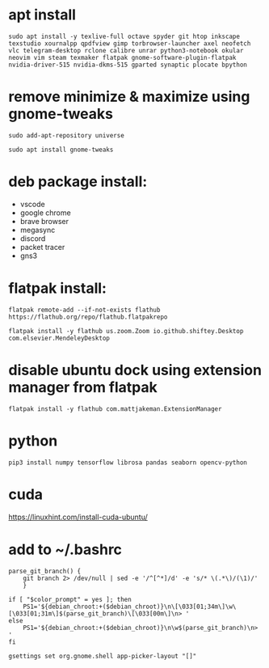 # apt install

`sudo apt install -y texlive-full octave spyder git htop inkscape texstudio xournalpp qpdfview gimp torbrowser-launcher axel neofetch vlc telegram-desktop rclone calibre unrar python3-notebook okular neovim vim steam texmaker flatpak gnome-software-plugin-flatpak nvidia-driver-515 nvidia-dkms-515 gparted synaptic plocate bpython`

# remove minimize & maximize using gnome-tweaks

`sudo add-apt-repository universe`

`sudo apt install gnome-tweaks`

# deb package install:

- vscode
- google chrome
- brave browser
- megasync
- discord
- packet tracer
- gns3

# flatpak install:

`flatpak remote-add --if-not-exists flathub https://flathub.org/repo/flathub.flatpakrepo`

`flatpak install -y flathub us.zoom.Zoom io.github.shiftey.Desktop com.elsevier.MendeleyDesktop`

# disable ubuntu dock using extension manager from flatpak

`flatpak install -y flathub com.mattjakeman.ExtensionManager`

# python

`pip3 install numpy tensorflow librosa pandas seaborn opencv-python`

# cuda

https://linuxhint.com/install-cuda-ubuntu/

# add to ~/.bashrc

```
parse_git_branch() {
    git branch 2> /dev/null | sed -e '/^[^*]/d' -e 's/* \(.*\)/(\1)/'
    }

if [ "$color_prompt" = yes ]; then
    PS1='${debian_chroot:+($debian_chroot)}\n\[\033[01;34m\]\w\[\033[01;31m\]$(parse_git_branch)\[\033[00m\]\n> '
else
    PS1='${debian_chroot:+($debian_chroot)}\n\w$(parse_git_branch)\n> '
fi

gsettings set org.gnome.shell app-picker-layout "[]"
```
